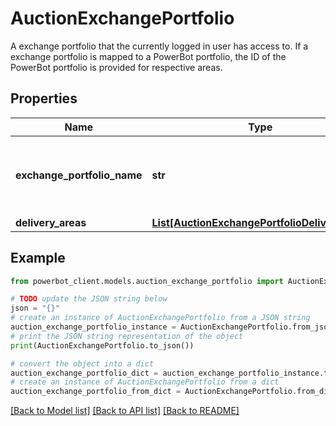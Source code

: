 # AuctionExchangePortfolio

A exchange portfolio that the currently logged in user has access to. If a exchange portfolio is mapped to a PowerBot portfolio, the ID of the PowerBot portfolio is provided for respective areas. 

## Properties

Name | Type | Description | Notes
------------ | ------------- | ------------- | -------------
**exchange_portfolio_name** | **str** | The name of the portfolio. Unique across portfolios. | [optional] 
**delivery_areas** | [**List[AuctionExchangePortfolioDeliveryArea]**](AuctionExchangePortfolioDeliveryArea.md) |  | 

## Example

```python
from powerbot_client.models.auction_exchange_portfolio import AuctionExchangePortfolio

# TODO update the JSON string below
json = "{}"
# create an instance of AuctionExchangePortfolio from a JSON string
auction_exchange_portfolio_instance = AuctionExchangePortfolio.from_json(json)
# print the JSON string representation of the object
print(AuctionExchangePortfolio.to_json())

# convert the object into a dict
auction_exchange_portfolio_dict = auction_exchange_portfolio_instance.to_dict()
# create an instance of AuctionExchangePortfolio from a dict
auction_exchange_portfolio_from_dict = AuctionExchangePortfolio.from_dict(auction_exchange_portfolio_dict)
```
[[Back to Model list]](../README.md#documentation-for-models) [[Back to API list]](../README.md#documentation-for-api-endpoints) [[Back to README]](../README.md)


